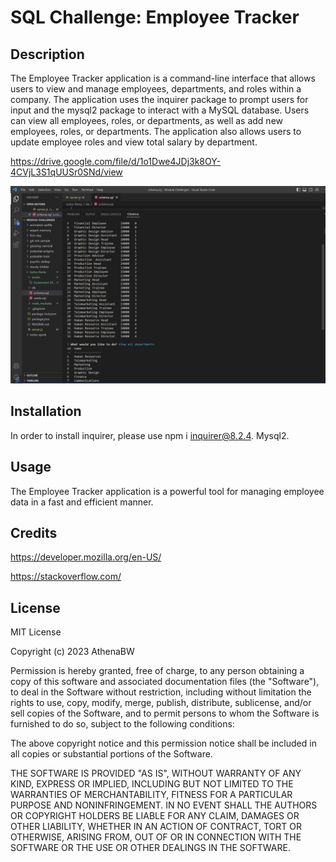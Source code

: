 # SQL Challenge: Employee Tracker

## Description

The Employee Tracker application is a command-line interface that allows users to view and manage employees, departments, and roles within a company. The application uses the inquirer package to prompt users for input and the mysql2 package to interact with a MySQL database. Users can view all employees, roles, or departments, as well as add new employees, roles, or departments. The application also allows users to update employee roles and view total salary by department. 

https://drive.google.com/file/d/1o1Dwe4JDj3k8OY-4CVjL3S1qUUSr0SNd/view

![Alt text](assets/Screenshot%202023-04-30%20180855.png)

## Installation

In order to install inquirer, please use npm i inquirer@8.2.4.
Mysql2.

## Usage

The Employee Tracker application is a powerful tool for managing employee data in a fast and efficient manner.


## Credits

 https://developer.mozilla.org/en-US/

 https://stackoverflow.com/



## License

MIT License

Copyright (c) 2023 AthenaBW

Permission is hereby granted, free of charge, to any person obtaining a copy
of this software and associated documentation files (the "Software"), to deal
in the Software without restriction, including without limitation the rights
to use, copy, modify, merge, publish, distribute, sublicense, and/or sell
copies of the Software, and to permit persons to whom the Software is
furnished to do so, subject to the following conditions:

The above copyright notice and this permission notice shall be included in all
copies or substantial portions of the Software.

THE SOFTWARE IS PROVIDED "AS IS", WITHOUT WARRANTY OF ANY KIND, EXPRESS OR
IMPLIED, INCLUDING BUT NOT LIMITED TO THE WARRANTIES OF MERCHANTABILITY,
FITNESS FOR A PARTICULAR PURPOSE AND NONINFRINGEMENT. IN NO EVENT SHALL THE
AUTHORS OR COPYRIGHT HOLDERS BE LIABLE FOR ANY CLAIM, DAMAGES OR OTHER
LIABILITY, WHETHER IN AN ACTION OF CONTRACT, TORT OR OTHERWISE, ARISING FROM,
OUT OF OR IN CONNECTION WITH THE SOFTWARE OR THE USE OR OTHER DEALINGS IN THE
SOFTWARE.
